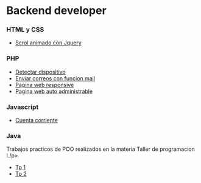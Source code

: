 # Backend developer


<h3>HTML y CSS</h3>
<ul>
  <li><a href="https://github.com/chaosknt/AnimatedScrolls">Scrol animado con Jquery</a></li>  
  
</ul>


<h3>PHP</h3>
<ul>
  <li><a href="https://github.com/chaosknt/DetectDivice">Detectar dispositivo</a></li>
  <li><a href="https://github.com/chaosknt/sendEmail">Enviar correos con funcion mail</a></li>
  <li><a href="http://oxxon-cd.com/">Pagina web responsive</a></li> 
  <li><a href="http://barstone-australianshepherd.com.ar/">Pagina web auto administrable</a></li>
</ul>

<h3>Javascript</h3>
<ul>
  <li><a href="https://github.com/chaosknt/CuentaCorriente">Cuenta corriente</a></li> 
</ul>


<h3>Java</h3>
<p>Trabajos practicos de POO realizados en la materia Taller de programacion I./p>
  
  <ul>
  <li><a href="https://github.com/chaosknt/BE-TP1-12E-GR01">Tp 1</a></li> 
  <li><a href="https://github.com/chaosknt/BE-TP2-12E-GRP01">Tp 2</a></li> 
</ul>
